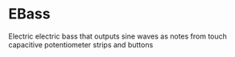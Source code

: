 # EBass
Electric electric bass that outputs sine waves as notes from touch capacitive potentiometer strips and buttons
